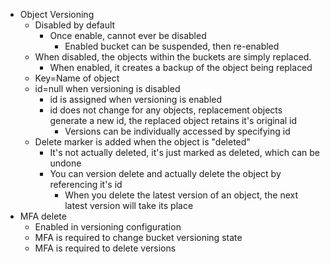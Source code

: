 - Object Versioning
	- Disabled by default
		- Once enable, cannot ever be disabled
			- Enabled bucket can be suspended, then re-enabled
	- When disabled, the objects within the buckets are simply replaced.
		- When enabled, it creates a backup of the object being replaced
	- Key=Name of object
	- id=null when versioning is disabled
		- id is assigned when versioning is enabled
		- id does not change for any objects, replacement objects generate a new id, the replaced object retains it's original id
			- Versions can be individually accessed by specifying id
	- Delete marker is added when the object is "deleted"
		- It's not actually deleted, it's just marked as deleted, which can be undone
		- You can version delete and actually delete the object by referencing it's id
			- When you delete the latest version of an object, the next latest version will take its place
- MFA delete
	- Enabled in versioning configuration
	- MFA is required to change bucket versioning state
	- MFA is required to delete versions